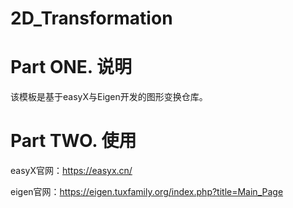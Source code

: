 # 2D_Transformation
# Part ONE. 说明
该模板是基于easyX与Eigen开发的图形变换仓库。

# Part TWO. 使用
easyX官网：https://easyx.cn/

eigen官网：https://eigen.tuxfamily.org/index.php?title=Main_Page
